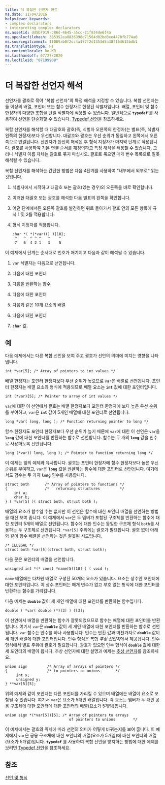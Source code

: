 ```yaml
---
title: 더 복잡한 선언자 해석
ms.date: 11/04/2016
helpviewer_keywords:
- complex declarators
- interpreting complex declarators
ms.assetid: dd5b7019-c86d-4645-a5cc-21f834de6f4a
ms.openlocfilehash: 385392ea8836998e71584d02bd0ee4478fb774a0
ms.sourcegitcommit: 1f009ab0f2cc4a177f2d1353d5a38f164612bdb1
ms.translationtype: HT
ms.contentlocale: ko-KR
ms.lasthandoff: 07/27/2020
ms.locfileid: "87199908"
---
```

# <a name="interpreting-more-complex-declarators"></a>더 복잡한 선언자 해석

선언자를 괄호로 묶어 "복합 선언자"의 특정 해석을 지정할 수 있습니다. 복합 선언자는 둘 이상의 배열, 포인터 또는 함수 한정자로 한정된 식별자입니다. 배열, 포인터 및 함수 한정자의 다양한 조합을 단일 식별자에 적용할 수 있습니다. 일반적으로 **`typedef`** 를 사용하여 선언을 단순화할 수 있습니다. [Typedef 선언](../c-language/typedef-declarations.md)을 참조하세요.

복합 선언자를 해석할 때 대괄호와 괄호(즉, 식별자 오른쪽의 한정자)는 별표(즉, 식별자 왼쪽의 한정자)보다 우선합니다. 대괄호와 괄호는 우선 순위가 동일하고 왼쪽에서 오른쪽으로 연결됩니다. 선언자가 완전히 해석된 후 형식 지정자가 마지막 단계로 적용됩니다. 괄호를 사용하여 기본 연결 순서를 재정의하고 특정 해석을 적용할 수 있습니다. 그러나 식별자 이름 자체는 괄호로 묶지 마십시오. 괄호로 묶으면 매개 변수 목록으로 잘못 해석될 수 있습니다.

복합 선언자를 해석하는 간단한 방법은 다음 4단계를 사용하여 "내부에서 외부로" 읽는 것입니다.

1. 식별자에서 시작하고 대괄호 또는 괄호(있는 경우)의 오른쪽을 바로 확인합니다.

1. 이러한 대괄호 또는 괄호를 해석한 다음 별표의 왼쪽을 확인합니다.

1. 어떤 단계에서든 오른쪽 괄호를 발견하면 뒤로 돌아가서 괄호 안의 모든 항목에 규칙 1 및 2를 적용합니다.

1. 형식 지정자를 적용합니다.

    ```
    char *( *(*var)() )[10];
     ^   ^  ^ ^ ^   ^    ^
     7   6  4 2 1   3    5
    ```

이 예제에서 단계는 순서대로 번호가 매겨지고 다음과 같이 해석될 수 있습니다.

1. `var` 식별자는 다음으로 선언됩니다.

1. 다음에 대한 포인터

1. 다음을 반환하는 함수

1. 다음에 대한 포인터

1. 다음과 같은 10개 요소의 배열

1. 다음에 대한 포인터

1. **`char`** 값.

## <a name="examples"></a>예

다음 예제에서는 다른 복합 선언을 보여 주고 괄호가 선언의 의미에 미치는 영향을 나타냅니다.

```
int *var[5]; /* Array of pointers to int values */
```

배열 한정자는 포인터 한정자보다 우선 순위가 높으므로 `var`은 배열로 선언됩니다. 포인터 한정자는 배열 요소의 형식에 적용되므로 배열 요소는 **`int`** 값에 대한 포인터입니다.

```
int (*var)[5]; /* Pointer to array of int values */
```

`var`에 대한 이 선언에서 괄호는 배열 한정자보다 포인터 한정자에 보다 높은 우선 순위를 부여하고, `var`은 **`int`** 값이 5개인 배열에 대한 포인터로 선언됩니다.

```
long *var( long, long ); /* Function returning pointer to long */
```

함수 한정자도 포인터 한정자보다 우선 순위가 높기 때문에 `var`에 대한 이 선언은 `var`을 **`long`** 값에 대한 포인터를 반환하는 함수로 선언합니다. 함수는 두 개의 **`long`** 값을 인수로 사용하도록 선언됩니다.

```
long (*var)( long, long ); /* Pointer to function returning long */
```

이 예제는 앞의 예제와 유사합니다. 괄호는 포인터 한정자에 함수 한정자보다 높은 우선 순위를 부여하고, `var`은 **`long`** 값을 반환하는 함수에 대한 포인터로 선언됩니다. 여기에서도 함수는 두 가지 **`long`** 인수를 사용합니다.

```
struct both       /* Array of pointers to functions */
{                 /*   returning structures         */
    int a;
    char b;
} ( *var[5] )( struct both, struct both );
```

배열의 요소가 함수일 수는 없지만 이 선언은 함수에 대한 포인터 배열을 선언하는 방법을 대신 보여 줍니다. 이 예제에서 `var`은 두 멤버가 포함된 구조체를 반환하는 함수에 대한 포인터 5개의 배열로 선언됩니다. 함수에 대한 인수는 동일한 구조체 형식 `both`를 사용하는 두 구조체로 선언됩니다. `*var[5]` 주위에는 괄호가 필요합니다. 괄호 없이 아래와 같이 함수 배열을 선언하는 것은 잘못된 시도입니다.

```
/* ILLEGAL */
struct both *var[5](struct both, struct both);
```

다음 문은 포인터의 배열을 선언합니다.

```
unsigned int *(* const *name[5][10] ) ( void );
```

`name` 배열에는 다차원 배열로 구성된 50개의 요소가 있습니다. 요소는 상수인 포인터에 대한 포인터입니다. 이 상수 포인터는 매개 변수가 없고 부호 없는 형식에 대한 포인터를 반환하는 함수를 가리킵니다.

다음 예제는 **`double`** 값이 세 개인 배열에 대한 포인터를 반환하는 함수입니다.

```
double ( *var( double (*)[3] ) )[3];
```

이 선언에서 배열을 반환하는 함수가 잘못되었으므로 함수는 배열에 대한 포인터를 반환합니다. 여기서 `var`은 **`double`** 값이 세 개인 배열에 대한 포인터를 반환하는 함수로 선언됩니다. `var` 함수는 인수를 하나 사용합니다. 인수는 반환 값과 마찬가지로 **`double`** 값이 세 개인 배열에 대한 포인터입니다. 인수 형식은 복합 *추상 선언자*에서 제공됩니다. 인수 형식에서 별표 주위에 괄호가 필요합니다. 괄호가 없으면 인수 형식이 **`double`** 값에 대한 세 포인터의 배열이 됩니다. 추상 선언자에 대한 설명과 예제는 [추상 선언자](../c-language/c-abstract-declarators.md)를 참조하세요.

```
union sign         /* Array of arrays of pointers */
{                  /* to pointers to unions       */
     int x;
     unsigned y;
} **var[5][5];
```

위의 예제와 같이 포인터는 다른 포인터를 가리킬 수 있으며 배열에는 배열이 요소로 포함될 수 있습니다. 여기서 `var`은 요소가 5개인 배열입니다. 각 요소는 멤버가 두 개인 공용 구조체에 대한 포인터에 대한 포인터의 배열(요소가 5개임)입니다.

```
union sign *(*var[5])[5]; /* Array of pointers to arrays
                             of pointers to unions        */
```

이 예제에서는 괄호의 위치에 따라 선언의 의미가 어떻게 바뀌는지를 보여 줍니다. 이 예제에서 `var`은 공용 구조체에 대한 포인터의 배열(요소가 5개임)에 대한 포인터의 배열(요소가 5개임)입니다. **`typedef`** 를 사용하여 복합 선언을 방지하는 방법에 대한 예제를 보려면 [Typedef 선언](../c-language/typedef-declarations.md)을 참조하세요.

## <a name="see-also"></a>참조

[선언 및 형식](../c-language/declarations-and-types.md)
